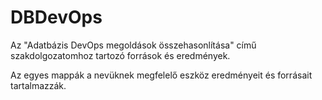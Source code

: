 # DBDevOps

Az "Adatbázis DevOps megoldások összehasonlítása" című szakdolgozatomhoz tartozó források és eredmények.

Az egyes mappák a nevüknek megfelelő eszköz eredményeit és forrásait tartalmazzák.